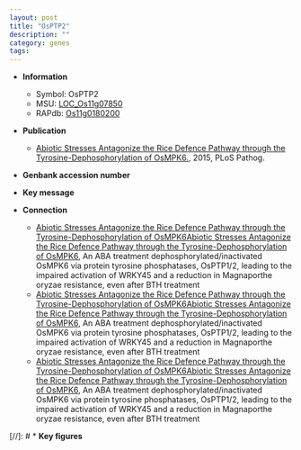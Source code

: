 ```yaml
---
layout: post
title: "OsPTP2"
description: ""
category: genes
tags: 
---
```


* **Information**  
    + Symbol: OsPTP2  
    + MSU: [LOC_Os11g07850](http://rice.plantbiology.msu.edu/cgi-bin/ORF_infopage.cgi?orf=LOC_Os11g07850)  
    + RAPdb: [Os11g0180200](http://rapdb.dna.affrc.go.jp/viewer/gbrowse_details/irgsp1?name=Os11g0180200)  

* **Publication**  
    + [Abiotic Stresses Antagonize the Rice Defence Pathway through the Tyrosine-Dephosphorylation of OsMPK6.](http://www.ncbi.nlm.nih.gov/pubmed?term=Abiotic+Stresses+Antagonize+the+Rice+Defence+Pathway+through+the+Tyrosine-Dephosphorylation+of+OsMPK6.%5BTitle%5D), 2015, PLoS Pathog.

* **Genbank accession number**  

* **Key message**  

* **Connection**  
    + [Abiotic Stresses Antagonize the Rice Defence Pathway through the Tyrosine-Dephosphorylation of OsMPK6Abiotic Stresses Antagonize the Rice Defence Pathway through the Tyrosine-Dephosphorylation of OsMPK6](http://www.ncbi.nlm.nih.gov/pubmed?term=Abiotic+Stresses+Antagonize+the+Rice+Defence+Pathway+through+the+Tyrosine-Dephosphorylation+of+OsMPK6Abiotic+Stresses+Antagonize+the+Rice+Defence+Pathway+through+the+Tyrosine-Dephosphorylation+of+OsMPK6%5BTitle%5D), An ABA treatment dephosphorylated/inactivated OsMPK6 via protein tyrosine phosphatases, OsPTP1/2,  leading to the impaired activation of WRKY45 and a reduction in Magnaporthe oryzae resistance, even after BTH treatment
    + [Abiotic Stresses Antagonize the Rice Defence Pathway through the Tyrosine-Dephosphorylation of OsMPK6Abiotic Stresses Antagonize the Rice Defence Pathway through the Tyrosine-Dephosphorylation of OsMPK6](http://www.ncbi.nlm.nih.gov/pubmed?term=Abiotic+Stresses+Antagonize+the+Rice+Defence+Pathway+through+the+Tyrosine-Dephosphorylation+of+OsMPK6Abiotic+Stresses+Antagonize+the+Rice+Defence+Pathway+through+the+Tyrosine-Dephosphorylation+of+OsMPK6%5BTitle%5D), An ABA treatment dephosphorylated/inactivated OsMPK6 via protein tyrosine phosphatases, OsPTP1/2,  leading to the impaired activation of WRKY45 and a reduction in Magnaporthe oryzae resistance, even after BTH treatment
    + [Abiotic Stresses Antagonize the Rice Defence Pathway through the Tyrosine-Dephosphorylation of OsMPK6Abiotic Stresses Antagonize the Rice Defence Pathway through the Tyrosine-Dephosphorylation of OsMPK6](http://www.ncbi.nlm.nih.gov/pubmed?term=Abiotic+Stresses+Antagonize+the+Rice+Defence+Pathway+through+the+Tyrosine-Dephosphorylation+of+OsMPK6Abiotic+Stresses+Antagonize+the+Rice+Defence+Pathway+through+the+Tyrosine-Dephosphorylation+of+OsMPK6%5BTitle%5D), An ABA treatment dephosphorylated/inactivated OsMPK6 via protein tyrosine phosphatases, OsPTP1/2,  leading to the impaired activation of WRKY45 and a reduction in Magnaporthe oryzae resistance, even after BTH treatment

[//]: # * **Key figures**  



